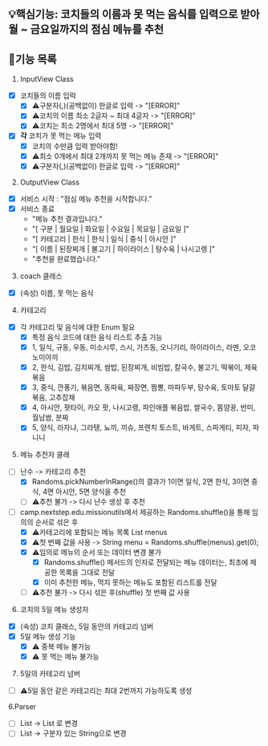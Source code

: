 ## 💡핵심기능: 코치들의 이름과 못 먹는 음식를 입력으로 받아 월 ~ 금요일까지의 점심 메뉴를 추천

## 🌟기능 목록
1. InputView Class
- [x] 코치들의 이름 입럭
    - [x] ⚠️구분자(,)(공백없이) 한글로 입력 -> "[ERROR]"
    - [x] ⚠️코치의 이름 최소 2글자 ~ 최대 4글자 -> "[ERROR]"
    - [x] ⚠️코치는 최소 2명에서 최대 5명 -> "[ERROR]"
- [x] **각** 코치가 못 먹는 메뉴 입력
  - [x] 코치의 수만큼 입력 받아야함!
  - [x] ⚠️최소 0개에서 최대 2개까지 못 먹는 메뉴 존재 -> "[ERROR]"
  - [x] ⚠️구분자(,)(공백없이) 한글로 입력 -> "[ERROR]"
  
2. OutputView Class
- [x] 서비스 시작 : "점심 메뉴 추천을 시작합니다."
- [x] 서비스 종료 
  - "메뉴 추천 결과입니다."
  - "[ 구분 | 월요일 | 화요일 | 수요일 | 목요일 | 금요일 ]"
  - "[ 카테고리 | 한식 | 한식 | 일식 | 중식 | 아시안 ]"
  - "[ 이름 | 된장찌개 | 불고기 | 하이라이스 | 탕수육 | 나시고렝 ]"
  - "추천을 완료했습니다."
  
3. coach 클래스
- [x] (속성) 이름, 못 먹는 음식

4. 카테고리
- [x] 각 카테고리 및 음식에 대한 Enum 필요
  - [x] 특정 음식 코드에 대한 음식 리스트 추출 기능
  - [x] 1, 일식, 규동, 우동, 미소시루, 스시, 가츠동, 오니기리, 하이라이스, 라멘, 오코노미야끼
  - [x] 2, 한식, 김밥, 김치찌개, 쌈밥, 된장찌개, 비빔밥, 칼국수, 불고기, 떡볶이, 제육볶음
  - [x] 3, 중식, 깐풍기, 볶음면, 동파육, 짜장면, 짬뽕, 마파두부, 탕수육, 토마토 달걀볶음, 고추잡채
  - [x] 4, 아시안, 팟타이, 카오 팟, 나시고렝, 파인애플 볶음밥, 쌀국수, 똠얌꿍, 반미, 월남쌈, 분짜
  - [x] 5, 양식, 라자냐, 그라탱, 뇨끼, 끼슈, 프렌치 토스트, 바게트, 스파게티, 피자, 파니니

5. 메뉴 추천자 클래
- [ ] 난수 -> 카테고리 추천
  - [x] Randoms.pickNumberInRange()의 결과가 1이면 일식, 2면 한식, 3이면 중식, 4면 아시안, 5면 양식을 추천
  - [ ] ⚠️추천 불가 -> 다시 난수 생성 후 추천

- [ ] camp.nextstep.edu.missionutils에서 제공하는 Randoms.shuffle()을 통해 임의의 순서로 섞은 후
  - [x] ⚠️카테고리에 포함되는 메뉴 목록 List<String> menus
  - [x] ⚠️첫 번째 값을 사용 -> String menu = Randoms.shuffle(menus).get(0);
  - [x] ⚠️임의로 메뉴의 순서 또는 데이터 변경 불가
    - [x] Randoms.shuffle() 메서드의 인자로 전달되는 메뉴 데이터는, 최초에 제공한 목록을 그대로 전달
    - [x] 이미 추천한 메뉴, 먹지 못하는 메뉴도 포함된 리스트를 전달
  - [ ] ⚠️추천 불가 -> 다시 섞은 후(shuffle) 첫 번째 값 사용

6. 코치의 5일 메뉴 생성자
- [x] (속성) 코치 클래스, 5일 동안의 카테고리 넘버
- [x] 5일 메뉴 생성 기능
  - [x] ⚠️ 중복 메뉴 불가능
  - [x] ⚠️ 못 먹는 메뉴 불가능

7. 5일의 카테고리 넘버
- [ ] ⚠️5일 동안 같은 카테고리는 최대 2번까지 가능하도록 생성

6.Parser
- [ ] List<String> -> List<Integer> 로 변경
- [ ] List<Sring> -> 구분자 있는 String으로 변경
